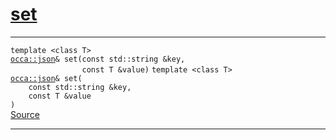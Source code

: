 
<h1 id="set">
 <a href="#/api/json/set" class="anchor">
   <span>set</span>
  </a>
</h1>

<div class="signature">

<hr>

  <div class="definition-container">
    <div class="definition">
      <code class="desktop-only"><span class="token keyword">template</span> <<span class="token keyword">class</span> <span class="token keyword">T</span>>
<a href="#/api/json/">occa::json</a>&amp; set(<span class="token keyword">const</span> <span class="token keyword">std::string</span> &amp;key,
                <span class="token keyword">const</span> <span class="token keyword">T</span> &amp;value)</code>
      <code class="mobile-only"><span class="token keyword">template</span> <<span class="token keyword">class</span> <span class="token keyword">T</span>>
<a href="#/api/json/">occa::json</a>&amp; set(
    <span class="token keyword">const</span> <span class="token keyword">std::string</span> &amp;key,
    <span class="token keyword">const</span> <span class="token keyword">T</span> &amp;value
)</code>
      <div class="flex-spacing"></div>
      <a href="https://github.com/libocca/occa/blob/7d02eac1/include/occa/types/json.hpp#L741" target="_blank">Source</a>
    </div>
    
  </div>

  <hr>
</div>
